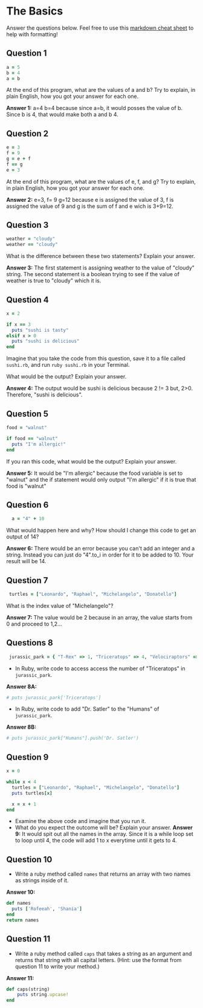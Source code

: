# The Basics

Answer the questions below. Feel free to use this [markdown cheat sheet](https://guides.github.com/pdfs/markdown-cheatsheet-online.pdf) to help with formatting!

## Question 1

```ruby
a = 5
b = 4
a = b
```

At the end of this program, what are the values of a and b? Try to explain, in plain English, how you got your answer for each one.

**Answer 1:**
a=4 b=4 because since a=b, it would posses the value of b. Since b is 4, that would make both a and b 4.

## Question 2

```ruby
e = 3
f = 9
g = e + f
f == g
e = 3
```

At the end of this program, what are the values of e, f, and g? Try to explain, in plain English, how you got your answer for each one.

**Answer 2:**
e=3, f= 9 g=12 because e is assigned the value of 3, f is assigned the value of 9 and g is the sum of f and e wich is 3+9=12.

## Question 3

```ruby
weather = "cloudy"
weather == "cloudy"
```

What is the difference between these two statements? Explain your answer.

**Answer 3:**
The first statement is assigning weather to the value of "cloudy" string. The second statement is a boolean trying to see if the value of weather is true to "cloudy" which it is.

## Question 4

```ruby
x = 2

if x == 3
  puts "sushi is tasty"
elsif x > 0
  puts "sushi is delicious"
end
```

Imagine that you take the code from this question, save it to a file called `sushi.rb`, and run `ruby sushi.rb` in your Terminal.

What would be the output? Explain your answer.

**Answer 4:**
The output would be sushi is delicious because 2 != 3 but, 2>0. Therefore, "sushi is delicious".

## Question 5

```ruby
food = "walnut"

if food == "walnut"
  puts "I'm allergic!"
end
```

If you ran this code, what would be the output? Explain your answer.

**Answer 5:**
It would be "I'm allergic" because the food variable is set to "walnut" and the if statement would only output "I'm allergic" if it is true that food is "walnut"

## Question 6

```ruby
  a = "4" + 10
```

What would happen here and why? How should I change this code to get an output of 14?

**Answer 6:**
There would be an error because you can't add an integer and a string. Instead you can just do "4".to_i in order for it to be added to 10. Your result will be 14.

## Question 7

```ruby
 turtles = ["Leonardo", "Raphael", "Michelangelo", "Donatello"]
```

What is the index value of "Michelangelo"?

**Answer 7:**
The value would be 2 because in an array, the value starts from 0 and proceed to 1,2...

## Questions 8

```ruby
 jurassic_park = { "T-Rex" => 1, "Triceratops" => 4, "Velociraptors" => 6, "Humans" => ["Dr. Malcolm", "Dr. Grant"] }
```

* In Ruby, write code to access access the number of "Triceratops" in `jurassic_park`.

**Answer 8A:**
```ruby
# puts jurassic_park['Triceratops']
```

* In Ruby, write code to add "Dr. Satler" to the "Humans" of `jurassic_park`.

**Answer 8B:**
```ruby
# puts jurassic_park["Humans"].push('Dr. Satler')
```

## Question 9

```ruby
x = 0

while x < 4
  turtles = ["Leonardo", "Raphael", "Michelangelo", "Donatello"]
  puts turtles[x]

  x = x + 1
end
```

* Examine the above code and imagine that you run it.
* What do you expect the outcome will be? Explain your answer.
**Answer 9:**
It would spit out all the names in the array. Since it is a while loop set to loop until 4, the code will add 1 to x everytime until it gets to 4.

## Question 10

* Write a ruby method called `names` that returns an array with two names as strings inside of it.

**Answer 10:**
```ruby
def names
  puts ['Rofeeah', 'Shania']
end
return names
```

## Question 11

* Write a ruby method called `caps` that takes a string as an argument and returns that string with all capital letters. (Hint: use the format from question 11 to write your method.)

**Answer 11:**
```ruby
def caps(string)
	puts string.upcase!
end
```
